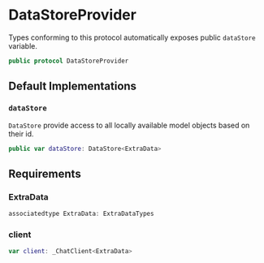 # DataStoreProvider

Types conforming to this protocol automatically exposes public `dataStore` variable.

``` swift
public protocol DataStoreProvider 
```

## Default Implementations

### `dataStore`

`DataStore` provide access to all locally available model objects based on their id.

``` swift
public var dataStore: DataStore<ExtraData> 
```

## Requirements

### ExtraData

``` swift
associatedtype ExtraData: ExtraDataTypes
```

### client

``` swift
var client: _ChatClient<ExtraData> 
```

